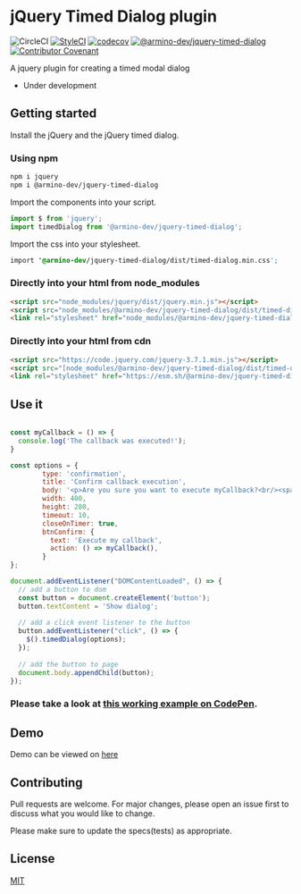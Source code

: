 # jQuery Timed Dialog plugin

![CircleCI](https://img.shields.io/circleci/build/github/armino-dev/jquery-timed-dialog?style=flat-square) [![StyleCI](https://github.styleci.io/repos/223728463/shield?branch=master)](https://github.styleci.io/repos/223728463) [![codecov](https://codecov.io/gh/armino-dev/jquery-timed-dialog/branch/master/graph/badge.svg)](https://codecov.io/gh/armino-dev/jquery-timed-dialog) [![@armino-dev/jquery-timed-dialog](https://snyk.io/advisor/npm-package/@armino-dev/jquery-timed-dialog/badge.svg)](https://snyk.io/advisor/npm-package/@armino-dev/jquery-timed-dialog) [![Contributor Covenant](https://img.shields.io/badge/Contributor%20Covenant-v2.0%20adopted-ff69b4.svg)](CODE_OF_CONDUCT.md)

A jquery plugin for creating a timed modal dialog

* Under development

## Getting started

Install the jQuery and the jQuery timed dialog.

### Using npm

```bash
npm i jquery
npm i @armino-dev/jquery-timed-dialog
```

Import the components into your script.

```js
import $ from 'jquery';
import timedDialog from '@armino-dev/jquery-timed-dialog';
```

Import the css into your stylesheet.

```css
import '@armino-dev/jquery-timed-dialog/dist/timed-dialog.min.css';
```

### Directly into your html from node_modules

```html
<script src="node_modules/jquery/dist/jquery.min.js"></script>
<script src="node_modules/@armino-dev/jquery-timed-dialog/dist/timed-dialog.min.js"></script>
<link rel="stylesheet" href="node_modules/@armino-dev/jquery-timed-dialog/dist/timed-dialog.min.css" />
```

### Directly into your html from cdn
```html
<script src="https://code.jquery.com/jquery-3.7.1.min.js"></script>
<script src="[node_modules/@armino-dev/jquery-timed-dialog/dist/timed-dialog.min.js](https://esm.sh/@armino-dev/jquery-timed-dialog)"></script>
<link rel="stylesheet" href="https://esm.sh/@armino-dev/jquery-timed-dialog/dist/timed-dialog.min.css" />
```

## Use it

```js

const myCallback = () => {
  console.log('The callback was executed!');
}

const options = {
        type: 'confirmation',
        title: 'Confirm callback execution',
        body: '<p>Are you sure you want to execute myCallback?<br/><span style="font-size: 12px; padding:10px 0;">Check the console</span></p>',
        width: 400,
        height: 280,
        timeout: 10,
        closeOnTimer: true,
        btnConfirm: {
          text: 'Execute my callback',
          action: () => myCallback(),
        }
};

document.addEventListener("DOMContentLoaded", () => {
  // add a button to dom
  const button = document.createElement('button');
  button.textContent = 'Show dialog';
  
  // add a click event listener to the button
  button.addEventListener("click", () => {
    $().timedDialog(options);
  });
  
  // add the button to page
  document.body.appendChild(button);
});
```

### **Please take a look at [this working example on  CodePen](https://codepen.io/armino-dev/pen/zYbjdJw).**

## Demo

Demo can be viewed on [here](https://armino-dev.github.io/jquery-timed-dialog/demo/)


## Contributing
Pull requests are welcome. For major changes, please open an issue first to discuss what you would like to change.

Please make sure to update the specs(tests) as appropriate.

## License
[MIT](LICENSE)
